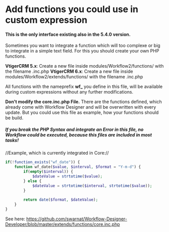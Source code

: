 # Add functions you could use in custom expression

#### This is the only interface existing also in the 5.4.0 version.

Sometimes you want to integrate a function which will too complexe or big to integrate in a simple text field. 
For this you should create your own PHP functions.

**VtigerCRM 5.x**: Create a new file inside modules/Workflow2/functions/ with the filename <individual>.inc.php
**VtigerCRM 6.x**: Create a new file inside modules/Workflow2/extends/functions/ with the filename <individual>.inc.php

All functions with the nameprefix **wf_** you define in this file, will be available during custom expressions without any further modifications.

**Don't modify the core.inc.php File.** There are the functions defined, which already come with Workflow Designer and will be overwritten with every update.
But you could use this file as example, how your functions should be build.

##### If you break the PHP Syntax and integrate an Error in this file, no Workflow could be executed, because this files are included in most tasks!

//Example, which is currently integrated in Core://

```php
if(!function_exists("wf_date")) {
    function wf_date($value, $interval, $format = "Y-m-d") {
        if(empty($interval)) {
            $dateValue = strtotime($value);
        } else {
            $dateValue = strtotime($interval, strtotime($value));
        }
 
        return date($format, $dateValue);
    }
}
```

See here: https://github.com/swarnat/Workflow-Designer-Developer/blob/master/extends/functions/core.inc.php